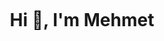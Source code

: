 <img align="https://iglu.net/wp-content/uploads/2021/02/Full-Stack-Developer.png"></img>
<h1 align="center">Hi 👋, I'm Mehmet</h1>
